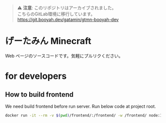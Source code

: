 > :warning: **注意**: このリポジトリはアーカイブされました。  
こちらのGitLab環境に移行しています。
https://git.booyah.dev/gatamin/gtmn-booyah-dev

# げーたみん Minecraft

Web ページのソースコードです。気軽にプルリクください。

# for developers

## How to build frontend

We need build frontend before run server.
Run below code at project root.

```bash
docker run -it --rm -v $(pwd)/frontend/:/frontend/ -w /frontend/ node:14.15.4 bash build.sh
```
